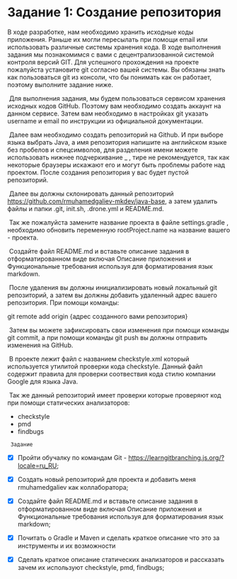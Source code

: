 # Задание 1: Создание репозитория 

В ходе разработке, нам необходимо хранить исходные коды приложения. Раньше их могли пересылать при помощи email или использовать различные системы хранения кода. В ходе выполнения задания мы познакомимся с вами с децентрализованной системой контроля версий GIT. Для успешного прохождения на проекте пожалуйста установите git согласно вашей системы. Вы обязаны знать как пользоваться git из консоли, что бы понимать как он работает, поэтому выполните задание ниже.

​ Для выполнения задания, мы будем пользоваться сервисом хранения исходных кодов GitHub. Поэтому вам необходимо создать аккаунт на данном сервисе. Затем вам необходимо в настройках git указать username и email по инструкции из официальной документации.

​ Далее вам необходимо создать репозиторий на Github. И при выборе языка выбрать Java, а имя репозитория напишите на английском языке без пробелов и спецсимволов, для разделения имени можете использовать нижнее подчеркивание _ , тире не рекомендуется, так как некоторые браузеры искажают его и могут быть проблемы работе над проектом. После создания репозитория у вас будет пустой репозиторий.

​ Далее вы должны склонировать данный репозиторий https://github.com/rmuhamedgaliev-mkdev/java-base, а затем удалить файлы и папки .git, init.sh, .drone.yml и README.md.

​ Так же пожалуйста замените название проекта в файле settings.gradle , необходимо обновить переменную rootProject.name на название вашего - проекта.

​ Создайте файл README.md и вставьте описание задания в отформатированном виде включая Описание приложения и Функциональные требования используя для форматирования язык markdown.

​ После удаления вы должны инициализировать новый локальный git репозиторий, а затем вы должны добавить удаленный адрес вашего репозитория. При помощи команды:

git remote add origin {адрес созданного вами репозитория}

​ Затем вы можете зафиксировать свои изменения при помощи команды git commit, а при помощи команды git push вы должны отправить изменения на GitHub.

​ В проекте лежит файл с названием checkstyle.xml который используется утилитой проверки кода checkstyle. Данный файл содержит правила для проверки соотвествия кода стилю компании Google для языка Java.

​ Так же данный репозиторий имеет проверки которые проверяют код при помощи статических анализаторов:

   *  checkstyle
   *  pmd
   *  findbugs

     Задание

   - [x] Пройти обучалку по командам Git - https://learngitbranching.js.org/?locale=ru_RU;
   - [x] Создать новый репозиторий для проекта и добавить меня rmuhamedgaliev как коллаборатора;
   - [x] Создайте файл README.md и вставьте описание задания в отформатированном виде включая Описание приложения и Функциональные требования используя для форматирования язык markdown;
   - [x] Почитать о Gradle и Maven и сделать краткое описание что это за инструменты и их возможности
   - [x] Сделать краткое описание статических анализаторов и рассказать зачем их используют checkstyle, pmd, findbugs;


